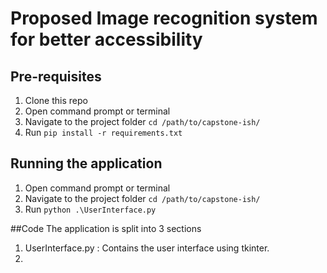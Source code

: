 # Proposed Image recognition system for better accessibility
## Pre-requisites

1. Clone this repo
2. Open command prompt or terminal
3. Navigate to the project folder `cd /path/to/capstone-ish/`
3. Run `pip install -r requirements.txt`

## Running the application

1. Open command prompt or terminal
2. Navigate to the project folder `cd /path/to/capstone-ish/`
3. Run `python .\UserInterface.py`

##Code
The application is split into 3 sections
1. UserInterface.py : 
Contains the user interface using tkinter. 
2. 
